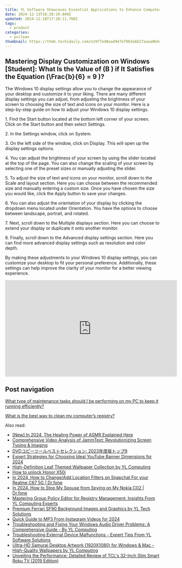 ```yaml
---
title: YL Software Showcases Essential Applications to Enhance Computer Speed and Performance
date: 2024-12-13T16:28:29.049Z
updated: 2024-12-18T17:28:11.708Z
tags:
  - product
categories:
  - pcclean
thumbnail: https://thmb.techidaily.com/e19f7ed8ea4947e7863a6b27aaaa0b4c70d6ab972ded390e593c80bf54aa6b43.jpg
---
```


## Mastering Display Customization on Windows [Student]: What Is the Value of \(B \) if It Satisfies the Equation \(\Frac{b}{6} = 9 \)?

The Windows 10 display settings allow you to change the appearance of your desktop and customize it to your liking. There are many different display settings you can adjust, from adjusting the brightness of your screen to choosing the size of text and icons on your monitor. Here is a step-by-step guide on how to adjust your Windows 10 display settings. 

1\. Find the Start button located at the bottom left corner of your screen. Click on the Start button and then select Settings.

2\. In the Settings window, click on System.

3\. On the left side of the window, click on Display. This will open up the display settings options. 

4\. You can adjust the brightness of your screen by using the slider located at the top of the page. You can also change the scaling of your screen by selecting one of the preset sizes or manually adjusting the slider.

5\. To adjust the size of text and icons on your monitor, scroll down to the Scale and layout section. Here you can choose between the recommended size and manually entering a custom size. Once you have chosen the size you would like, click the Apply button to save your changes.

6\. You can also adjust the orientation of your display by clicking the dropdown menu located under Orientation. You have the options to choose between landscape, portrait, and rotated.

7\. Next, scroll down to the Multiple displays section. Here you can choose to extend your display or duplicate it onto another monitor.

8\. Finally, scroll down to the Advanced display settings section. Here you can find more advanced display settings such as resolution and color depth. 

By making these adjustments to your Windows 10 display settings, you can customize your desktop to fit your personal preference. Additionally, these settings can help improve the clarity of your monitor for a better viewing experience.

<!-- affiliate ads begin -->
<iframe width="560" height="315" src="https://www.youtube.com/embed/vPGg53vbOsk?si=CkSEN5HFPS7vDuAa" title="YouTube video player" frameborder="0" allow="accelerometer; autoplay; clipboard-write; encrypted-media; gyroscope; picture-in-picture; web-share" referrerpolicy="strict-origin-when-cross-origin" allowfullscreen></iframe>
<!-- affiliate ads end -->

## Post navigation

[What type of maintenance tasks should I be performing on my PC to keep it running efficiently?](https://tools.techidaily.com/pcclean/products/)

[What is the best way to clean my computer’s registry?](https://tools.techidaily.com/pcclean/products/)

<ins class="adsbygoogle"
     style="display:block"
     data-ad-format="autorelaxed"
     data-ad-client="ca-pub-7571918770474297"
     data-ad-slot="1223367746"></ins>

<ins class="adsbygoogle"
     style="display:block"
     data-ad-client="ca-pub-7571918770474297"
     data-ad-slot="8358498916"
     data-ad-format="auto"
     data-full-width-responsive="true"></ins>

<span class="atpl-alsoreadstyle">Also read:</span>
<div><ul>
<li><a href="https://vp-tips.techidaily.com/new-in-2024-the-healing-power-of-asmr-explained-here/"><u>[New] In 2024, The Healing Power of ASMR Explained Here</u></a></li>
<li><a href="https://discover-bits.techidaily.com/comprehensive-video-analysis-of-jammtext-revolutionizing-screen-typing-and-imaging/"><u>Comprehensive Video Analysis of JammText: Revolutionizing Screen Typing & Imaging</u></a></li>
<li><a href="https://win-dash.techidaily.com/dvd-20239/"><u>DVDコピーツールベストセレクション: 2023年度版トップ9</u></a></li>
<li><a href="https://youtube-data.techidaily.com/t-strategies-for-choosing-ideal-youtube-banner-dimensions-for-2024/"><u>Expert Strategies for Choosing Ideal YouTube Banner Dimensions for 2024</u></a></li>
<li><a href="https://discover-bits.techidaily.com/high-definition-leaf-themed-wallpaper-collection-by-yl-computing/"><u>High-Definition Leaf Themed Wallpaper Collection by YL Computing</u></a></li>
<li><a href="https://review-topics.techidaily.com/how-to-unlock-honor-x50i-by-drfone-android-unlock-android-unlock/"><u>How to unlock Honor X50i</u></a></li>
<li><a href="https://location-social.techidaily.com/in-2024-how-to-changeadd-location-filters-on-snapchat-for-your-realme-c67-5g-drfone-by-drfone-virtual-android/"><u>In 2024, How to Change/Add Location Filters on Snapchat For your Realme C67 5G | Dr.fone</u></a></li>
<li><a href="https://review-topics.techidaily.com/in-2024-how-to-stop-my-spouse-from-spying-on-my-nokia-c02-drfone-by-drfone-virtual-android/"><u>In 2024, How to Stop My Spouse from Spying on My Nokia C02 | Dr.fone</u></a></li>
<li><a href="https://discover-bits.techidaily.com/mastering-group-policy-editor-for-registry-management-insights-from-yl-computing-experts/"><u>Mastering Group Policy Editor for Registry Management: Insights From YL Computing Experts</u></a></li>
<li><a href="https://discover-bits.techidaily.com/premium-ferrari-sf90-background-images-and-graphics-by-yl-tech-solutions/"><u>Premium Ferrari SF90 Background Images and Graphics by YL Tech Solutions</u></a></li>
<li><a href="https://instagram-clips.techidaily.com/quick-guide-to-mp3-from-instagram-videos-for-2024/"><u>Quick Guide to MP3 From Instagram Videos for 2024</u></a></li>
<li><a href="https://discover-bits.techidaily.com/troubleshooting-and-fixing-your-windows-audio-driver-problems-a-comprehensive-guide-by-yl-computing/"><u>Troubleshooting and Fixing Your Windows Audio Driver Problems: A Comprehensive Guide - By YL Computing</u></a></li>
<li><a href="https://discover-bits.techidaily.com/troubleshooting-external-device-malfunctions-expert-tips-from-yl-software-solutions/"><u>Troubleshooting External Device Malfunctions - Expert Tips From YL Software Solutions</u></a></li>
<li><a href="https://discover-bits.techidaily.com/ultra-hd-samurai-desktop-artwork-1920x1080-for-windows-and-mac-high-quality-wallpapers-by-yl-computing/"><u>Ultra-HD Samurai Desktop Artwork (1920X1080) for Windows & Mac - High-Quality Wallpapers by YL Computing</u></a></li>
<li><a href="https://buynow-marvelous.techidaily.com/unveiling-the-performance-detailed-review-of-tcls-32-inch-slim-smart-roku-tv-2019-edition/"><u>Unveiling the Performance: Detailed Review of TCL's 32-Inch Slim Smart Roku TV (2019 Edition)</u></a></li>
</ul></div>

